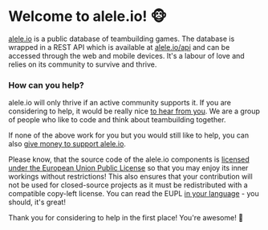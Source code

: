 # Welcome to alele.io! :monkey_face:

[alele.io](https://alele.io) is a public database of teambuilding games. The database is wrapped in a REST API which is available at [alele.io/api](https://alele.io/api) and can be accessed through the web and mobile devices. It's a labour of love and relies on its community to survive and thrive.

### How can you help?

alele.io will only thrive if an active community supports it. If you are considering to help, it would be really nice [to hear from you](https://alele.io/contact). We are a group of people who like to code and think about teambuilding together.

If none of the above work for you but you would still like to help, you can also [give money to support alele.io](https://donorbox.org/alele-io-donation).

Please know, that the source code of the alele.io components is [licensed under the European Union Public License](https://github.com/aleleio/aleleio-api/blob/main/LICENSE) so that you may enjoy its inner workings without restrictions! This also ensures that your contribution will not be used for closed-source projects as it must be redistributed with a compatible copy-left license. You can read the EUPL [in your language](https://eupl.eu/) - you should, it's great!

Thank you for considering to help in the first place! You're awesome! :star2:
